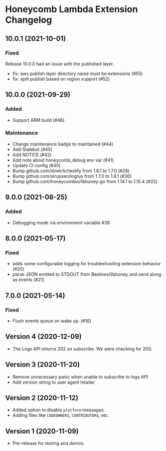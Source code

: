 # Honeycomb Lambda Extension Changelog

## 10.0.1 (2021-10-01)

### Fixed

Release 10.0.0 had an issue with the published layer.

- fix: aws publish layer directory name must be extensions (#55)
- fix: split publish based on region support (#52)

## 10.0.0 (2021-09-29)

### Added

- Support ARM build (#46)

### Maintenance

- Change maintenance badge to maintained (#44)
- Add Stalebot (#45)
- Add NOTICE (#42)
- Add note about honeycomb_debug env var (#41)
- Update CI config (#40)
- Bump github.com/stretchr/testify from 1.6.1 to 1.7.0 (#28)
- Bump github.com/sirupsen/logrus from 1.7.0 to 1.8.1 (#30)
- Bump github.com/honeycombio/libhoney-go from 1.14.1 to 1.15.4 (#32)

## 9.0.0 (2021-08-25)
### Added
- Debugging mode via environment variable #38

## 8.0.0 (2021-05-17)
### Fixed
- adds some configurable logging for troubleshooting extension behavior (#20)
- parse JSON emitted to STDOUT from Beelines/libhoney and send along as events (#21)

## 7.0.0 (2021-05-14)
### Fixed
- Flush events queue on wake up. (#16)

## Version 4 (2020-12-09)

- The Logs API returns 202 on subscribe. We were checking for 200.

## Version 3 (2020-11-20)

- Remove unnecessary panic when unable to subscribe to logs API
- Add version string to user agent header

## Version 2 (2020-11-12)

- Added option to disable `platform` messages.
- Adding files like `CODEOWNERS`, `CONTRIBUTORS`, etc.

## Version 1 (2020-11-09)

- Pre-release for testing and demos.